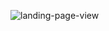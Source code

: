 ![landing-page-view](https://github.com/user-attachments/assets/8c77628c-3e09-4377-99ed-c5eeabc5256b)
